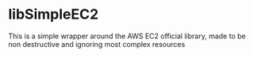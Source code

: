 # libSimpleEC2
This is a simple wrapper around the AWS EC2 official library, made to be non destructive and ignoring most complex resources



